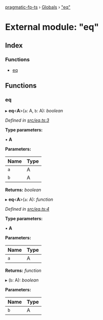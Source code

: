[pragmatic-fp-ts](../README.md) › [Globals](../globals.md) › ["eq"](_eq_.md)

# External module: "eq"

## Index

### Functions

* [eq](_eq_.md#eq)

## Functions

###  eq

▸ **eq**<**A**>(`a`: A, `b`: A): *boolean*

*Defined in [src/eq.ts:3](https://github.com/hermann-p/pragmatic-fp-ts/blob/d79a7fd/src/eq.ts#L3)*

**Type parameters:**

▪ **A**

**Parameters:**

Name | Type |
------ | ------ |
`a` | A |
`b` | A |

**Returns:** *boolean*

▸ **eq**<**A**>(`a`: A): *function*

*Defined in [src/eq.ts:4](https://github.com/hermann-p/pragmatic-fp-ts/blob/d79a7fd/src/eq.ts#L4)*

**Type parameters:**

▪ **A**

**Parameters:**

Name | Type |
------ | ------ |
`a` | A |

**Returns:** *function*

▸ (`b`: A): *boolean*

**Parameters:**

Name | Type |
------ | ------ |
`b` | A |
